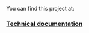 You can find this project at:
###  [Technical documentation](https://sam7900.github.io/Technical-documentation/)
